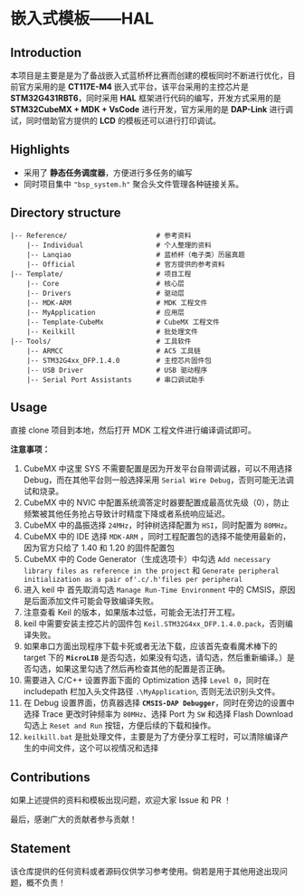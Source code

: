 # 嵌入式模板——HAL

## Introduction

本项目是主要是是为了备战嵌入式蓝桥杯比赛而创建的模板同时不断进行优化，目前官方采用的是 **CT117E-M4** 嵌入式平台，该平台采用的主控芯片是 **STM32G431RBT6**，同时采用 **HAL** 框架进行代码的编写，开发方式采用的是 **STM32CubeMX + MDK + VsCode** 进行开发，官方采用的是 **DAP-Link** 进行调试，同时借助官方提供的 **LCD** 的模板还可以进行打印调试。

## Highlights

- 采用了 **静态任务调度器**，方便进行多任务的编写
- 同时项目集中 `"bsp_system.h"` 聚合头文件管理各种链接关系。

## Directory structure

```plaintxt
|-- Reference/                      # 参考资料
    |-- Individual                  # 个人整理的资料
    |-- Lanqiao                     # 蓝桥杯（电子类）历届真题
    |-- Official                    # 官方提供的参考资料
|-- Template/                       # 项目工程
    |-- Core                        # 核心层
    |-- Drivers                     # 驱动层
    |-- MDK-ARM                     # MDK 工程文件
    |-- MyApplication               # 应用层
    |-- Template-CubeMx             # CubeMX 工程文件
    |-- Keilkill                    # 批处理文件
|-- Tools/                          # 工具软件
    |-- ARMCC                       # AC5 工具链
    |-- STM32G4xx_DFP.1.4.0         # 主控芯片固件包
    |-- USB Driver                  # USB 驱动程序
    |-- Serial Port Assistants      # 串口调试助手

```

## Usage

直接 clone 项目到本地，然后打开 MDK 工程文件进行编译调试即可。

**注意事项：**

1. CubeMX 中这里 SYS 不需要配置是因为开发平台自带调试器，可以不用选择 Debug，而在其他平台则一般选择采用 `Serial Wire Debug`，否则可能无法调试和烧录。
2. CubeMX 中的 NVIC 中配置系统滴答定时器要配置成最高优先级（0），防止频繁被其他任务抢占导致计时精度下降或者系统响应延迟。
3. CubeMX 中的晶振选择 `24MHz`，时钟树选择配置为 `HSI`，同时配置为 `80MHz`。
4. CubeMX 中的 IDE 选择 `MDK-ARM` ，同时工程配置包的选择不能使用最新的，因为官方只给了 1.40 和 1.20 的固件配置包
5. CubeMX 中的 Code Generator（生成选项卡）中勾选 `Add necessary library files as reference in the project` 和 `Generate peripheral initialization as a pair of'.c/.h'files per peripheral`
6. 进入 keil 中 首先取消勾选 `Manage Run-Time Environment` 中的 CMSIS，原因是后面添加文件可能会导致编译失败。
7. 注意查看 Keil 的版本，如果版本过低，可能会无法打开工程。
8. keil 中需要安装主控芯片的固件包 `Keil.STM32G4xx_DFP.1.4.0.pack`，否则编译失败。
9. 如果串口方面出现程序下载卡死或者无法下载，应该首先查看魔术棒下的 target 下的 **`MicroLIB`** 是否勾选，如果没有勾选，请勾选，然后重新编译。）是否勾选，如果这里勾选了然后再检查其他的配置是否正确。
10. 需要进入 C/C++ 设置界面下面的 Optimization 选择 `Level 0`，同时在 includepath 栏加入头文件路径 `.\MyApplication`, 否则无法识别头文件。
11. 在 Debug 设置界面，仿真器选择 **`CMSIS-DAP Debugger`**，同时在旁边的设置中选择 Trace 更改时钟频率为 `80MHz`、选择 Port 为 `SW` 和选择 Flash Download 勾选上 `Reset and Run` 按钮，方便后续的下载和操作。
12. `keilkill.bat` 是批处理文件，主要是为了方便分享工程时，可以清除编译产生的中间文件，这个可以视情况和选择

## Contributions

如果上述提供的资料和模板出现问题，欢迎大家 Issue 和 PR ！

最后，感谢广大的贡献者参与贡献！

## Statement

该仓库提供的任何资料或者源码仅供学习参考使用。倘若是用于其他用途出现问题，概不负责！
